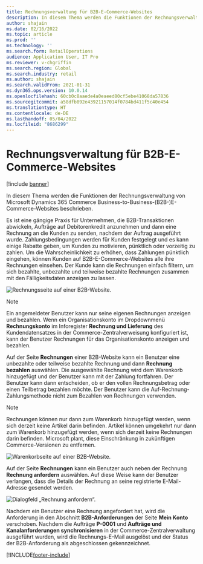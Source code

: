 ```yaml
---
title: Rechnungsverwaltung für B2B-E-Commerce-Websites
description: In diesem Thema werden die Funktionen der Rechnungsverwaltung von Microsoft Dynamics 365 Commerce Business-to-Business-(B2B-)E-Commerce-Websites beschrieben.
author: shajain
ms.date: 02/16/2022
ms.topic: article
ms.prod: ''
ms.technology: ''
ms.search.form: RetailOperations
audience: Application User, IT Pro
ms.reviewer: v-chgriffin
ms.search.region: Global
ms.search.industry: retail
ms.author: shajain
ms.search.validFrom: 2021-01-31
ms.dyn365.ops.version: 10.0.14
ms.openlocfilehash: 60cb0c8aaede4a0eaeed80cf5ebe41068da57836
ms.sourcegitcommit: a58dfb892e43921157014f0784bd411f5c40e454
ms.translationtype: HT
ms.contentlocale: de-DE
ms.lasthandoff: 05/04/2022
ms.locfileid: "8686299"
---
```

# <a name="invoice-management-for-b2b-e-commerce-websites"></a>Rechnungsverwaltung für B2B-E-Commerce-Websites

[!include [banner](../../includes/banner.md)]

In diesem Thema werden die Funktionen der Rechnungsverwaltung von Microsoft Dynamics 365 Commerce Business-to-Business-(B2B-)E-Commerce-Websites beschrieben.

Es ist eine gängige Praxis für Unternehmen, die B2B-Transaktionen abwickeln, Aufträge auf Debitorenkredit anzunehmen und dann eine Rechnung an die Kunden zu senden, nachdem der Auftrag ausgeführt wurde. Zahlungsbedingungen werden für Kunden festgelegt und es kann einige Rabatte geben, um Kunden zu motivieren, pünktlich oder vorzeitig zu zahlen. Um die Wahrscheinlichkeit zu erhöhen, dass Zahlungen pünktlich eingehen, können Kunden auf B2B-E-Commerce-Websites alle ihre Rechnungen einsehen. Der Kunde kann die Rechnungen einfach filtern, um sich bezahlte, unbezahlte und teilweise bezahlte Rechnungen zusammen mit den Fälligkeitsdaten anzeigen zu lassen.

![Rechnungsseite auf einer B2B-Website.](../media/ViewInvoices.png)

> [!NOTE]
> Ein angemeldeter Benutzer kann nur seine eigenen Rechnungen anzeigen und bezahlen. Wenn ein Organisationskonto im Dropdownmenü **Rechnungskonto** im Inforegister **Rechnung und Lieferung** des Kundendatensatzes in der Commerce-Zentralverweisung konfiguriert ist, kann der Benutzer Rechnungen für das Organisationskonto anzeigen und bezahlen.

Auf der Seite **Rechnungen** einer B2B-Website kann ein Benutzer eine unbezahlte oder teilweise bezahlte Rechnung und dann **Rechnung bezahlen** auswählen. Die ausgewählte Rechnung wird dem Warenkorb hinzugefügt und der Benutzer kann mit der Zahlung fortfahren. Der Benutzer kann dann entscheiden, ob er den vollen Rechnungsbetrag oder einen Teilbetrag bezahlen möchte. Der Benutzer kann die Auf-Rechnung-Zahlungsmethode nicht zum Bezahlen von Rechnungen verwenden.

> [!NOTE]
> Rechnungen können nur dann zum Warenkorb hinzugefügt werden, wenn sich derzeit keine Artikel darin befinden. Artikel können umgekehrt nur dann zum Warenkorb hinzugefügt werden, wenn sich derzeit keine Rechnungen darin befinden. Microsoft plant, diese Einschränkung in zukünftigen Commerce-Versionen zu entfernen.

![Warenkorbseite auf einer B2B-Website.](../media/PayInvoice.png)

Auf der Seite **Rechnungen** kann ein Benutzer auch neben der Rechnung **Rechnung anfordern** auswählen. Auf diese Weise kann der Benutzer verlangen, dass die Details der Rechnung an seine registrierte E-Mail-Adresse gesendet werden.

![Dialogfeld „Rechnung anfordern“.](../media/RequestInvoice2.png)

Nachdem ein Benutzer eine Rechnung angefordert hat, wird die Anforderung in den Abschnitt **B2B-Anforderungen** der Seite **Mein Konto** verschoben. Nachdem die Aufträge **P-0001** und **Aufträge und Kanalanforderungen synchronisieren** in der Commerce-Zentralverwaltung ausgeführt wurden, wird die Rechnungs-E-Mail ausgelöst und der Status der B2B-Anforderung als abgeschlossen gekennzeichnet.

[!INCLUDE[footer-include](../../includes/footer-banner.md)]
